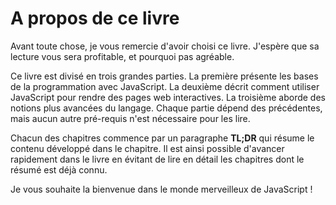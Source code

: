 # A propos de ce livre

Avant toute chose, je vous remercie d'avoir choisi ce livre. J'espère que sa lecture vous sera profitable, et pourquoi pas agréable.

Ce livre est divisé en trois grandes parties. La première présente les bases de la programmation avec JavaScript. La deuxième décrit comment utiliser JavaScript pour rendre des pages web interactives. La troisième aborde des notions plus avancées du langage. Chaque partie dépend des précédentes, mais aucun autre pré-requis n'est nécessaire pour les lire.

Chacun des chapitres commence par un paragraphe **TL;DR** qui résume le contenu développé dans le chapitre. Il est ainsi possible d'avancer rapidement dans le livre en évitant de lire en détail les chapitres dont le résumé est déjà connu.

Je vous souhaite la bienvenue dans le monde merveilleux de JavaScript !